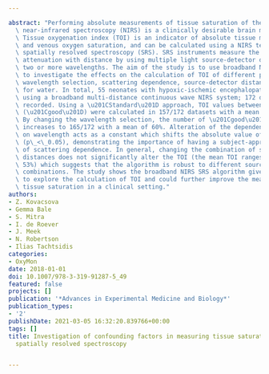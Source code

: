 ---
abstract: "Performing absolute measurements of tissue saturation of the brain with\
  \ near-infrared spectroscopy (NIRS) is a clinically desirable brain monitoring tool.\
  \ Tissue oxygenation index (TOI) is an indicator of absolute tissue mixed arterial\
  \ and venous oxygen saturation, and can be calculated using a NIRS technique called\
  \ spatially resolved spectroscopy (SRS). SRS instruments measure the change of light\
  \ attenuation with distance by using multiple light source-detector distances at\
  \ two or more wavelengths. The aim of the study is to use broadband NIRS SRS data\
  \ to investigate the effects on the calculation of TOI of different parameters:\
  \ wavelength selection, scattering dependence, source-detector distance, and resolving\
  \ for water. In total, 55 neonates with hypoxic-ischemic encephalopathy were monitored\
  \ using a broadband multi-distance continuous wave NIRS system; 172 datasets were\
  \ recorded. Using a \u201CStandard\u201D approach, TOI values between 0 and 100%\
  \ (\u201Cgood\u201D) were calculated in 157/172 datasets with a mean TOI of 50%.\
  \ By changing the wavelength selection, the number of \u201Cgood\u201D data sets\
  \ increases to 165/172 with a mean of 60%. Alteration of the dependence of scattering\
  \ on wavelength acts as a constant which shifts the absolute value of TOI significantly\
  \ (p\_<\_0.05), demonstrating the importance of having a subject-appropriate estimation\
  \ of scattering dependence. In general, changing the combination of source-detector\
  \ distances does not significantly alter the TOI (the mean TOI ranges from 41% to\
  \ 53%) which suggests that the algorithm is robust to different source-detector\
  \ combinations. The study shows the broadband NIRS SRS algorithm gives the opportunity\
  \ to explore the calculation of TOI and could further improve the measurement of\
  \ tissue saturation in a clinical setting."
authors:
- Z. Kovacsova
- Gemma Bale
- S. Mitra
- I. de Roever
- J. Meek
- N. Robertson
- Ilias Tachtsidis
categories:
- OxyMon
date: 2018-01-01
doi: 10.1007/978-3-319-91287-5_49
featured: false
projects: []
publication: '*Advances in Experimental Medicine and Biology*'
publication_types:
- '2'
publishDate: 2021-03-05 16:32:20.839766+00:00
tags: []
title: Investigation of confounding factors in measuring tissue saturation with NIRS
  spatially resolved spectroscopy

---
